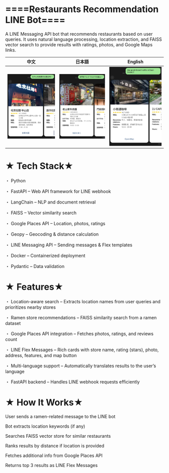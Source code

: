====Restaurants Recommendation LINE Bot====
==================================================================================================================================================

A LINE Messaging API bot that recommends restaurants based on user queries.
It uses natural language processing, location extraction, and FAISS vector search to provide results with ratings, photos, and Google Maps links.

| 中文 | 日本語 | English |
|--------|------|---------|
| ![](images/14485_0.jpg) | ![](images/14484_0.jpg) | ![](images/14483_0.jpg) |

★ Tech Stack★ 
==================================================================================================================================================

・ Python

・ FastAPI – Web API framework for LINE webhook

・ LangChain – NLP and document retrieval

・ FAISS – Vector similarity search

・ Google Places API – Location, photos, ratings

・ Geopy – Geocoding & distance calculation

・ LINE Messaging API – Sending messages & Flex templates

・ Docker – Containerized deployment

・ Pydantic – Data validation

★ Features★ 
==================================================================================================================================================

・ Location-aware search – Extracts location names from user queries and prioritizes nearby stores

・ Ramen store recommendations – FAISS similarity search from a ramen dataset

・ Google Places API integration – Fetches photos, ratings, and reviews count

・ LINE Flex Messages – Rich cards with store name, rating (stars), photo, address, features, and map button

・ Multi-language support – Automatically translates results to the user’s language

・ FastAPI backend – Handles LINE webhook requests efficiently


★ How It Works★ 
==================================================================================================================================================

User sends a ramen-related message to the LINE bot

Bot extracts location keywords (if any)

Searches FAISS vector store for similar restaurants

Ranks results by distance if location is provided

Fetches additional info from Google Places API

Returns top 3 results as LINE Flex Messages
